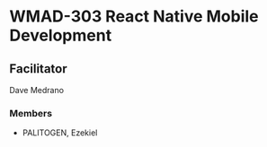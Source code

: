# WMAD-303 React Native Mobile Development

## Facilitator
Dave Medrano

### Members
- PALITOGEN, Ezekiel
